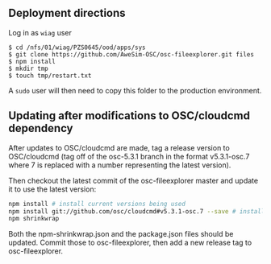 ## Deployment directions

Log in as `wiag` user

```
$ cd /nfs/01/wiag/PZS0645/ood/apps/sys
$ git clone https://github.com/AweSim-OSC/osc-fileexplorer.git files
$ npm install
$ mkdir tmp
$ touch tmp/restart.txt
```

A `sudo` user will then need to copy this folder to the production environment.

## Updating after modifications to OSC/cloudcmd dependency

After updates to OSC/cloudcmd are made, tag a release version to OSC/cloudcmd (tag off of the osc-5.3.1 branch in the format v5.3.1-osc.7 where 7 is replaced with a number representing the latest version).

Then checkout the latest commit of the osc-fileexplorer master and update it to use the latest version:

```bash
npm install # install current versions being used
npm install git://github.com/osc/cloudcmd#v5.3.1-osc.7 --save # install the version you want
npm shrinkwrap
```

Both the npm-shrinkwrap.json and the package.json files should be updated. Commit those to osc-fileexplorer, then add a new release tag to osc-fileexplorer.
